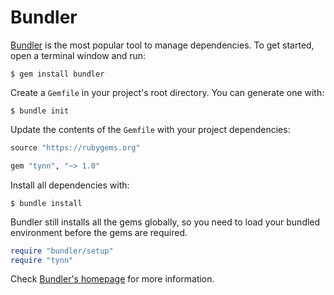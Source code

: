 # Bundler

[Bundler][bundler] is the most popular tool to manage dependencies. To get
started, open a terminal window and run:

```no-highlight
$ gem install bundler
```

Create a `Gemfile` in your project's root directory. You can generate
one with:

```no-highlight
$ bundle init
```

Update the contents of the `Gemfile` with your project dependencies:

```ruby
source "https://rubygems.org"

gem "tynn", "~> 1.0"
```

Install all dependencies with:

```no-highlight
$ bundle install
```

Bundler still installs all the gems globally, so you need to load
your bundled environment before the gems are required.

```ruby
require "bundler/setup"
require "tynn"
```

Check [Bundler's homepage][bundler] for more information.

[bundler]: http://bundler.io/
